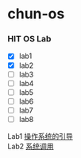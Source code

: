 # chun-os
### HIT OS Lab
- [x] lab1
- [x] lab2
- [ ] lab3
- [ ] lab4
- [ ] lab5
- [ ] lab6
- [ ] lab7
- [ ] lab8  

Lab1 [操作系统的引导](/lab1)  
Lab2 [系统调用](/lab1)
